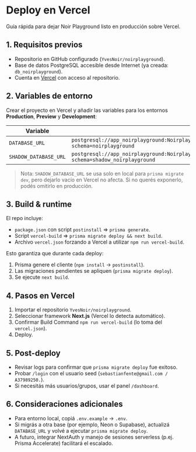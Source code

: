 # Deploy en Vercel

Guía rápida para dejar Noir Playground listo en producción sobre Vercel.

## 1. Requisitos previos

- Repositorio en GitHub configurado (`YvesNoir/noirplayground`).
- Base de datos PostgreSQL accesible desde Internet (ya creada: `db_noirplayground`).
- Cuenta en [Vercel](https://vercel.com/) con acceso al repositorio.

## 2. Variables de entorno

Crear el proyecto en Vercel y añadir las variables para los entornos **Production**, **Preview** y **Development**:

| Variable              | Valor                                                                                         |
|-----------------------|-----------------------------------------------------------------------------------------------|
| `DATABASE_URL`        | `postgresql://app_noirplayground:Noirplayground1666.@72.60.240.4:5432/db_noirplayground?schema=noirplayground` |
| `SHADOW_DATABASE_URL` | `postgresql://app_noirplayground:Noirplayground1666.@72.60.240.4:5432/db_noirplayground?schema=shadow_noirplayground` |

> Nota: `SHADOW_DATABASE_URL` se usa solo en local para `prisma migrate dev`, pero dejarlo vacío en Vercel no afecta. Si no querés exponerlo, podés omitirlo en producción.

## 3. Build & runtime

El repo incluye:

- `package.json` con script `postinstall` => `prisma generate`.
- Script `vercel-build` => `prisma migrate deploy && next build`.
- Archivo `vercel.json` forzando a Vercel a utilizar `npm run vercel-build`.

Esto garantiza que durante cada deploy:

1. Prisma genere el cliente (`npm install` → `postinstall`).
2. Las migraciones pendientes se apliquen (`prisma migrate deploy`).
3. Se ejecute `next build`.

## 4. Pasos en Vercel

1. Importar el repositorio `YvesNoir/noirplayground`.
2. Seleccionar framework **Next.js** (Vercel lo detecta automático).
3. Confirmar Build Command `npm run vercel-build` (lo toma del `vercel.json`).
4. Deploy.

## 5. Post-deploy

- Revisar logs para confirmar que `prisma migrate deploy` fue exitoso.
- Probar `/login` con el usuario seed (`sebastianfente@gmail.com / A37989250.`).
- Si necesitás más usuarios/grupos, usar el panel `/dashboard`.

## 6. Consideraciones adicionales

- Para entorno local, copiá `.env.example` → `.env`.
- Si migrás a otra base (por ejemplo, Neon o Supabase), actualizá `DATABASE_URL` y volvé a ejecutar `prisma migrate deploy`.
- A futuro, integrar NextAuth y manejo de sesiones serverless (p.ej. Prisma Accelerate) facilitará el escalado.
